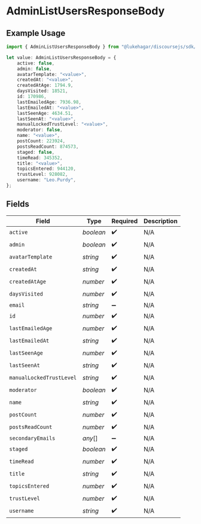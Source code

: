 # AdminListUsersResponseBody

## Example Usage

```typescript
import { AdminListUsersResponseBody } from "@lukehagar/discoursejs/sdk/models/operations";

let value: AdminListUsersResponseBody = {
    active: false,
    admin: false,
    avatarTemplate: "<value>",
    createdAt: "<value>",
    createdAtAge: 1794.9,
    daysVisited: 18521,
    id: 170986,
    lastEmailedAge: 7936.98,
    lastEmailedAt: "<value>",
    lastSeenAge: 4634.51,
    lastSeenAt: "<value>",
    manualLockedTrustLevel: "<value>",
    moderator: false,
    name: "<value>",
    postCount: 223924,
    postsReadCount: 874573,
    staged: false,
    timeRead: 345352,
    title: "<value>",
    topicsEntered: 944120,
    trustLevel: 928082,
    username: "Leo.Purdy",
};
```

## Fields

| Field                    | Type                     | Required                 | Description              |
| ------------------------ | ------------------------ | ------------------------ | ------------------------ |
| `active`                 | *boolean*                | :heavy_check_mark:       | N/A                      |
| `admin`                  | *boolean*                | :heavy_check_mark:       | N/A                      |
| `avatarTemplate`         | *string*                 | :heavy_check_mark:       | N/A                      |
| `createdAt`              | *string*                 | :heavy_check_mark:       | N/A                      |
| `createdAtAge`           | *number*                 | :heavy_check_mark:       | N/A                      |
| `daysVisited`            | *number*                 | :heavy_check_mark:       | N/A                      |
| `email`                  | *string*                 | :heavy_minus_sign:       | N/A                      |
| `id`                     | *number*                 | :heavy_check_mark:       | N/A                      |
| `lastEmailedAge`         | *number*                 | :heavy_check_mark:       | N/A                      |
| `lastEmailedAt`          | *string*                 | :heavy_check_mark:       | N/A                      |
| `lastSeenAge`            | *number*                 | :heavy_check_mark:       | N/A                      |
| `lastSeenAt`             | *string*                 | :heavy_check_mark:       | N/A                      |
| `manualLockedTrustLevel` | *string*                 | :heavy_check_mark:       | N/A                      |
| `moderator`              | *boolean*                | :heavy_check_mark:       | N/A                      |
| `name`                   | *string*                 | :heavy_check_mark:       | N/A                      |
| `postCount`              | *number*                 | :heavy_check_mark:       | N/A                      |
| `postsReadCount`         | *number*                 | :heavy_check_mark:       | N/A                      |
| `secondaryEmails`        | *any*[]                  | :heavy_minus_sign:       | N/A                      |
| `staged`                 | *boolean*                | :heavy_check_mark:       | N/A                      |
| `timeRead`               | *number*                 | :heavy_check_mark:       | N/A                      |
| `title`                  | *string*                 | :heavy_check_mark:       | N/A                      |
| `topicsEntered`          | *number*                 | :heavy_check_mark:       | N/A                      |
| `trustLevel`             | *number*                 | :heavy_check_mark:       | N/A                      |
| `username`               | *string*                 | :heavy_check_mark:       | N/A                      |